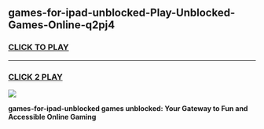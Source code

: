 
## games-for-ipad-unblocked-Play-Unblocked-Games-Online-q2pj4
<h3>
<a href="https://premium76.site?title=games-for-ipad-unblocked&ref=25A">CLICK TO PLAY</a></h3>
<hr>

<h3>
<a href="https://premium76.site?title=games-for-ipad-unblocked&ref=25A">CLICK 2 PLAY</a>
  
</h3>

<a href="https://premium76.site?title=games-for-ipad-unblocked&ref=25A"><img src="https://clearcache.store/games.png"></a>


**games-for-ipad-unblocked games unblocked: Your Gateway to Fun and Accessible Online Gaming**
